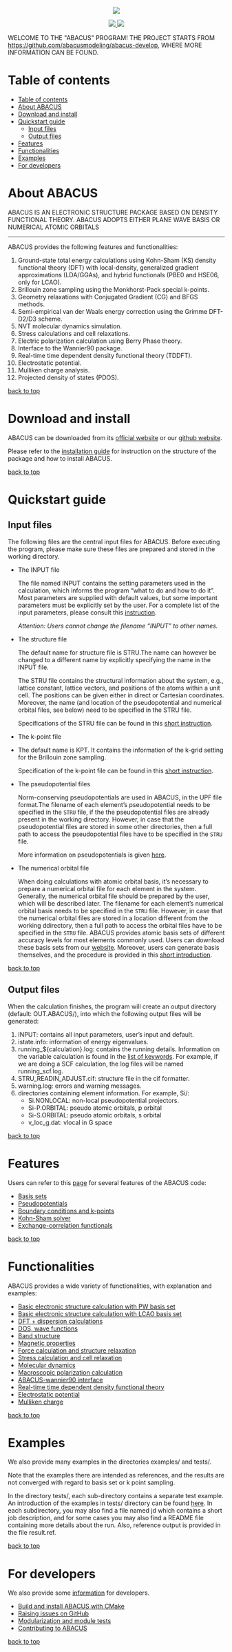<p align="center">
    <img src="documents/abacus-logo.jpg">
</p>

<p align="center">
    <a href="https://github.com/deepmodeling/abacus-develop/actions/workflows/container.yml">
        <img src="https://github.com/deepmodeling/abacus-develop/actions/workflows/container.yml/badge.svg">
    </a>
    <a href="https://github.com/deepmodeling/abacus-develop/actions/workflows/test.yml">
        <img src="https://github.com/deepmodeling/abacus-develop/actions/workflows/test.yml/badge.svg">
    </a>
</p>

<a id="readme-top"></a>

WELCOME TO THE "ABACUS" PROGRAM!
THE PROJECT STARTS FROM https://github.com/abacusmodeling/abacus-develop,
WHERE MORE INFORMATION CAN BE FOUND.

# Table of contents
- [Table of contents](#table-of-contents)
- [About ABACUS](#about-abacus)
- [Download and install](#download-and-install)
- [Quickstart guide](#quickstart-guide)
  - [Input files](#input-files)
  - [Output files](#output-files)
- [Features](#features)
- [Functionalities](#functionalities)
- [Examples](#examples)
- [For developers](#for-developers)


# About ABACUS
ABACUS IS AN ELECTRONIC STRUCTURE PACKAGE BASED ON DENSITY FUNCTIONAL THEORY.
ABACUS ADOPTS EITHER PLANE WAVE BASIS OR NUMERICAL ATOMIC ORBITALS

---

ABACUS provides the following features and functionalities:

1. Ground-state total energy calculations using Kohn-Sham (KS) density functional theory
(DFT) with local-density, generalized gradient approximations (LDA/GGAs), and hybrid functionals
(PBE0 and HSE06, only for LCAO).
2. Brillouin zone sampling using the Monkhorst-Pack special k-points.
3. Geometry relaxations with Conjugated Gradient (CG) and BFGS methods.
4. Semi-empirical van der Waals energy correction using the Grimme DFT-D2/D3 scheme.
5. NVT molecular dynamics simulation.
6. Stress calculations and cell relaxations.
7. Electric polarization calculation using Berry Phase theory.
8. Interface to the Wannier90 package.
9. Real-time time dependent density functional theory (TDDFT).
10. Electrostatic potential.
11. Mulliken charge analysis.
12. Projected density of states (PDOS).

[back to top](#readme-top)

# Download and install
ABACUS can be downloaded from its [official website](http://abacus.ustc.edu.cn/) or our [github website](https://github.com/deepmodeling/abacus-develop.git).

Please refer to the [installation guide](doc/install.md) for instruction on the structure of the package and how to install ABACUS.

[back to top](#readme-top)

# Quickstart guide

## Input files
The following files are the central input files for ABACUS. Before executing the program, please
make sure these files are prepared and stored in the working directory.
- The INPUT file

    The file named INPUT contains the setting parameters used in the calculation, which informs the program “what to do and how to do it”. Most parameters are supplied with default values, but some important parameters must be explicitly set by the user. For a complete list of the input parameters, please consult this [instruction](doc/input-main.md).

    *Attention: Users cannot change the filename “INPUT” to other names.*
- The structure file

    The default name for structure file is STRU.The name can however be changed to a different name by explicitly specifying the name in the INPUT file.

    The STRU file contains the structural information about the system, e.g., lattice constant, lattice vectors, and positions of the atoms within a unit cell. The positions can be given either in direct or Cartesian coordinates. Moreover, the name (and location of the pseudopotential and numerical orbital files, see below) need to be specified in the STRU file.

    Specifications of the STRU file can be found in this [short instruction](doc/input-stru.md).
- The k-point file
- 
    The default name is KPT. It contains the information of the k-grid setting for the Brillouin zone sampling.

    Specification of the k-point file can be found in this [short instruction](doc/input-kpt.md).
- The pseudopotential files

    Norm-conserving pseudopotentials are used in ABACUS, in the UPF file format.The filename of each element’s pseudopotential needs to be specified in the `STRU` file, if the the pseudopotential files are already present in the working directory. However, in case that the pseudopotential files are stored in some other directories, then a full path to access the pseudopotential files have to be specified in the `STRU` file.

    More information on pseudopotentials is given [here](doc/features.md#pseudopotentials).

- The numerical orbital file

    When doing calculations with atomic orbital basis, it’s necessary to prepare a numerical orbital file for each element in the system. Generally, the numerical orbital file should be prepared by the user, which will be described later. The filename for each element’s numerical orbital basis needs to be specified in the `STRU` file. However, in case that the numerical orbital files are stored in a location different from the working ddirectory, then a full path to access the orbital files have to be specified in the `STRU` file.
    ABACUS provides atomic basis sets of different accuracy levels for most elements commonly used. Users can download these basis sets from our [website](http://abacus.ustc.edu.cn/pseudo.html). Moreover, users can generate basis themselves, and the procedure is provided in this [short introduction](doc/generate-basis.md).

[back to top](#readme-top)

## Output files

When the calculation finishes, the program will create an output directory (default: OUT.ABACUS/),
into which the following output files will be generated:
1. INPUT: contains all input parameters, user’s input and default.
2. istate.info: information of energy eigenvalues.
3. running_${calculation}.log: contains the running details. Information on the variable calculation is found in the [list of keywords](doc/input-main.md#calculation). For example, if we are doing a SCF calculation, the log files will be named running_scf.log.
4. STRU_READIN_ADJUST.cif: structure file in the cif formatter.
5. warning.log: errors and warning messages.
6. directories containing element information. For example, Si/:
    - Si.NONLOCAL: non-local pseudopotential projectors.
    - Si-P.ORBITAL: pseudo atomic orbitals, p orbital
    - Si-S.ORBITAL: pseudo atomic orbitals, s orbital
    - v_loc_g.dat: vlocal in G space

[back to top](#readme-top)

# Features

Users can refer to this [page](doc/features.md) for several features of the ABACUS code:

   - [Basis sets](doc/features.md#basis-sets)
   - [Pseudopotentials](doc/features.md#pseudopotentials)
   - [Boundary conditions and k-points](doc/features.md#boundary-conditions-and-k-points)
   - [Kohn-Sham solver](doc/features.md#kohn-sham-solver)
   - [Exchange-correlation functionals](doc/features.md#exchange-correlation-functionals)

[back to top](#readme-top)

# Functionalities
ABACUS provides a wide variety of functionalities, with explanation and examples:

- [Basic electronic structure calculation with PW basis set](doc/examples/basic-pw.md)
- [Basic electronic structure calculation with LCAO basis set](doc/examples/basic-lcao.md)
- [DFT + dispersion calculations](doc/examples/dispersion.md)
- [DOS, wave functions](doc/examples/dos.md)
- [Band structure](doc/examples/band-struc.md)
- [Magnetic properties](doc/examples/magnetic.md)
- [Force calculation and structure relaxation](doc/examples/force.md)
- [Stress calculation and cell relaxation](doc/examples/stress.md)
- [Molecular dynamics](doc/examples/md.md)
- [Macroscopic polarization calculation](doc/examples/berry-phase.md)
- [ABACUS-wannier90 interface](doc/examples/wannier90.md)
- [Real-time time dependent density functional theory](doc/examples/tddft.md)
- [Electrostatic potential](doc/examples/potential.md)
- [Mulliken charge](doc/examples/mulliken.md)

[back to top](#readme-top)

# Examples
We also provide many examples in the directories examples/ and tests/.

Note that the examples there are intended as references, and the results are not converged with regard to basis set or k point sampling.

In the directory tests/, each sub-directory contains a separate test example. An introduction of the examples in tests/ directory can be found [here](tests/README.md). In each subdirectory, you may also find a file named jd which contains a short job description, and for some cases you may also find a README file containing more details about the run. Also, reference output is provided in the file result.ref.

[back to top](#readme-top)

# For developers

We also provide some [information](doc/developers.md) for developers.
- [Build and install ABACUS with CMake](doc/developers.md#build-and-install-abacus-with-cmake)
- [Raising issues on GitHub](doc/developers.md#raising-issues-on-github)
- [Modularization and module tests](doc/developers.md#modularization-and-module-tests)
- [Contributing to ABACUS](doc/developers.md#contributing-to-abacus)

[back to top](#readme-top)
